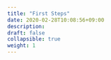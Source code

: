 ```yaml
---
title: "First Steps"
date: 2020-02-28T10:08:56+09:00
description: 
draft: false
collapsible: true
weight: 1
---
```

